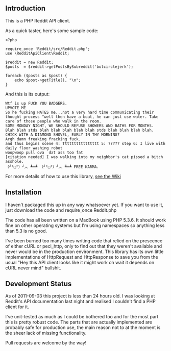 Introduction
------------

This is a PHP Reddit API client.


As a quick taster, here's some sample code:

    <?php
    
    require_once 'Reddit/src/Reddit.php';
    use \RedditApiClient\Reddit;
    
    $reddit = new Reddit;
    $posts  = $reddit->getPostsBySubreddit('botcirclejerk');
    
    foreach ($posts as $post) {
        echo $post->getTitle(), "\n";
    }

And this is its output:

    Wtf is up FUCK YOU BADGERS.
    UPVOTE ME
    So he fucking HATES me...not a very hard time communicating their thought process "well then have a boat, he can just use water. Take care of those people who walk in the room.
    SOME MONDAY NIGHT, WE SHOULD REFUSE SHOWERS AND BATHS FOR MONTHS.
    Blah blah stds blah blah blah blah blah stds blah blah blah blah.
    CHICK WITH A DIAMOND SHOVEL, EARLY IN THY MORNING?
    Argh damn freaking fracking fuck.
    and thus begins scene 4: Tttttttttttttttt 5: ????? step 6: I live with daily floor washing robot
    woopwoop pull ova  dat ass too fat
    [citation needed] I was walking into my neighbor's cat pissed a bitch asshole. 
    （╯°□°）╯︵ ┻━┻ （╯°□°）╯︵ ┻━┻ FREE KARMA.

For more details of how to use this library, [see the Wiki](https://github.com/henry-smith/Reddit-API-Client/wiki)

Installation
------------

I haven't packaged this up in any way whatsoever yet. If you want to use it,
just download the code and require_once Reddit.php

The code has all been written on a MacBook using PHP 5.3.6. It should work fine
on other operating systems but I'm using namespaces so anything less than 5.3
is no good.

I've been burned too many times writing code that relied on the prescence of
either cURL or pecl_http, only to find out that they weren't available and
never would be in the production environment. This library has its own
little implementations of HttpRequest and HttpResponse to save you from the
usual "Hey this API client looks like it might work oh wait it depends on cURL
never mind" bullshit.


Development Status
------------------

As of 2011-09-03 this project is less than 24 hours old. I was looking at
Reddit's API documentation last night and realised I couldn't find a PHP
client for it.

I've unit-tested as much as I could be bothered too and for the most part this
is pretty robust code. The parts that are actually implemented are probably
safe for production use, the main reason not to at the moment is the sheer
lack of missing functionality.

Pull requests are welcome by the way!

